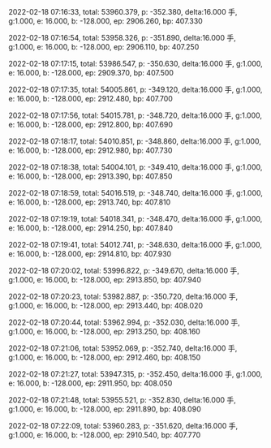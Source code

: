 2022-02-18 07:16:33, total: 53960.379, p: -352.380, delta:16.000 手, g:1.000, e: 16.000, b: -128.000, ep: 2906.260, bp: 407.330

2022-02-18 07:16:54, total: 53958.326, p: -351.890, delta:16.000 手, g:1.000, e: 16.000, b: -128.000, ep: 2906.110, bp: 407.250

2022-02-18 07:17:15, total: 53986.547, p: -350.630, delta:16.000 手, g:1.000, e: 16.000, b: -128.000, ep: 2909.370, bp: 407.500

2022-02-18 07:17:35, total: 54005.861, p: -349.120, delta:16.000 手, g:1.000, e: 16.000, b: -128.000, ep: 2912.480, bp: 407.700

2022-02-18 07:17:56, total: 54015.781, p: -348.720, delta:16.000 手, g:1.000, e: 16.000, b: -128.000, ep: 2912.800, bp: 407.690

2022-02-18 07:18:17, total: 54010.851, p: -348.860, delta:16.000 手, g:1.000, e: 16.000, b: -128.000, ep: 2912.980, bp: 407.730

2022-02-18 07:18:38, total: 54004.101, p: -349.410, delta:16.000 手, g:1.000, e: 16.000, b: -128.000, ep: 2913.390, bp: 407.850

2022-02-18 07:18:59, total: 54016.519, p: -348.740, delta:16.000 手, g:1.000, e: 16.000, b: -128.000, ep: 2913.740, bp: 407.810

2022-02-18 07:19:19, total: 54018.341, p: -348.470, delta:16.000 手, g:1.000, e: 16.000, b: -128.000, ep: 2914.250, bp: 407.840

2022-02-18 07:19:41, total: 54012.741, p: -348.630, delta:16.000 手, g:1.000, e: 16.000, b: -128.000, ep: 2914.810, bp: 407.930

2022-02-18 07:20:02, total: 53996.822, p: -349.670, delta:16.000 手, g:1.000, e: 16.000, b: -128.000, ep: 2913.850, bp: 407.940

2022-02-18 07:20:23, total: 53982.887, p: -350.720, delta:16.000 手, g:1.000, e: 16.000, b: -128.000, ep: 2913.440, bp: 408.020

2022-02-18 07:20:44, total: 53962.994, p: -352.030, delta:16.000 手, g:1.000, e: 16.000, b: -128.000, ep: 2913.250, bp: 408.160

2022-02-18 07:21:06, total: 53952.069, p: -352.740, delta:16.000 手, g:1.000, e: 16.000, b: -128.000, ep: 2912.460, bp: 408.150

2022-02-18 07:21:27, total: 53947.315, p: -352.450, delta:16.000 手, g:1.000, e: 16.000, b: -128.000, ep: 2911.950, bp: 408.050

2022-02-18 07:21:48, total: 53955.521, p: -352.830, delta:16.000 手, g:1.000, e: 16.000, b: -128.000, ep: 2911.890, bp: 408.090

2022-02-18 07:22:09, total: 53960.283, p: -351.620, delta:16.000 手, g:1.000, e: 16.000, b: -128.000, ep: 2910.540, bp: 407.770